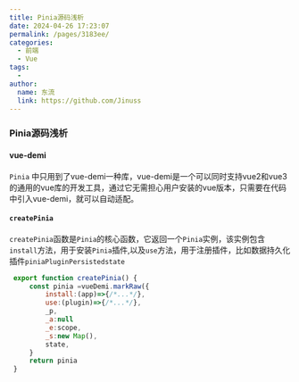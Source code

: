 ```yaml
---
title: Pinia源码浅析
date: 2024-04-26 17:23:07
permalink: /pages/3183ee/
categories:
  - 前端
  - Vue
tags:
  - 
author: 
  name: 东流
  link: https://github.com/Jinuss
---
```


### Pinia源码浅析

#### vue-demi
   `Pinia` 中只用到了vue-demi一种库，vue-demi是一个可以同时支持vue2和vue3的通用的vue库的开发工具，通过它无需担心用户安装的vue版本，只需要在代码中引入vue-demi，就可以自动适配。

#### `createPinia`
   `createPinia`函数是`Pinia`的核心函数，它返回一个`Pinia`实例，该实例包含`install`方法，用于安装`Pinia`插件,以及`use`方法，用于注册插件，比如数据持久化插件`piniaPluginPersistedstate`

   ```js
    export function createPinia() {
        const pinia =vueDemi.markRaw({
            install:(app)=>{/*...*/},
            use:(plugin)=>{/*...*/},
            _p,
            _a:null
            _e:scope,
            _s:new Map(),
            state,
        }
        return pinia
    }
   ```